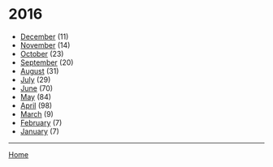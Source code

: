 # 2016

  * [December](./2016-12.md) (11)
  * [November](./2016-11.md) (14)
  * [October](./2016-10.md) (23)
  * [September](./2016-09.md) (20)
  * [August](./2016-08.md) (31)
  * [July](./2016-07.md) (29)
  * [June](./2016-06.md) (70)
  * [May](./2016-05.md) (84)
  * [April](./2016-04.md) (98)
  * [March](./2016-03.md) (9)
  * [February](./2016-02.md) (7)
  * [January](./2016-01.md) (7)

----

[Home](../)
